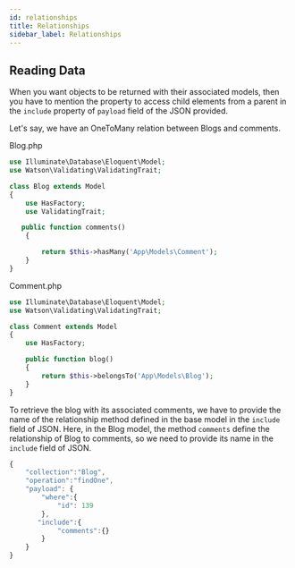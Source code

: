 ```yaml
---
id: relationships
title: Relationships
sidebar_label: Relationships
---
```


## Reading Data

When you want objects to be returned with their associated models, then you have to mention the property to access child elements from a parent in the `include` property of `payload` field of the JSON provided.

Let's say, we have an OneToMany relation between Blogs and comments.

Blog.php

```php
use Illuminate\Database\Eloquent\Model;
use Watson\Validating\ValidatingTrait;

class Blog extends Model
{
    use HasFactory;
    use ValidatingTrait;

   public function comments()
    {

        return $this->hasMany('App\Models\Comment');
    }
}
```

Comment.php

```php
use Illuminate\Database\Eloquent\Model;
use Watson\Validating\ValidatingTrait;

class Comment extends Model
{
    use HasFactory;

    public function blog()
    {
        return $this->belongsTo('App\Models\Blog');
    }
}
```

To retrieve the blog with its associated comments, we have to provide the name of the relationship method defined in the base model in the `include` field of JSON. Here, in the Blog model, the method `comments` define the relationship of Blog to comments, so we need to provide its name in the `include` field of JSON.

```jsx
{
    "collection":"Blog",
    "operation":"findOne",
    "payload": {
        "where":{
            "id": 139
        },
       "include":{
            "comments":{}
        }
    }
}
```

